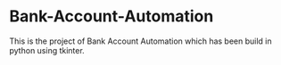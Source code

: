 # Bank-Account-Automation
This is the project of Bank Account Automation which has been build in python using tkinter.
